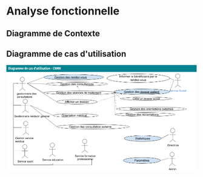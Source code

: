 # Analyse fonctionnelle 

## Diagramme de Contexte 

## Diagramme de cas d'utilisation 

<!-- g layout : t 12-9  -->

![diagramme-cas-utilisation](diagramme-cas-utilisation/diagramme-cas-utiulisation-1.0.png)